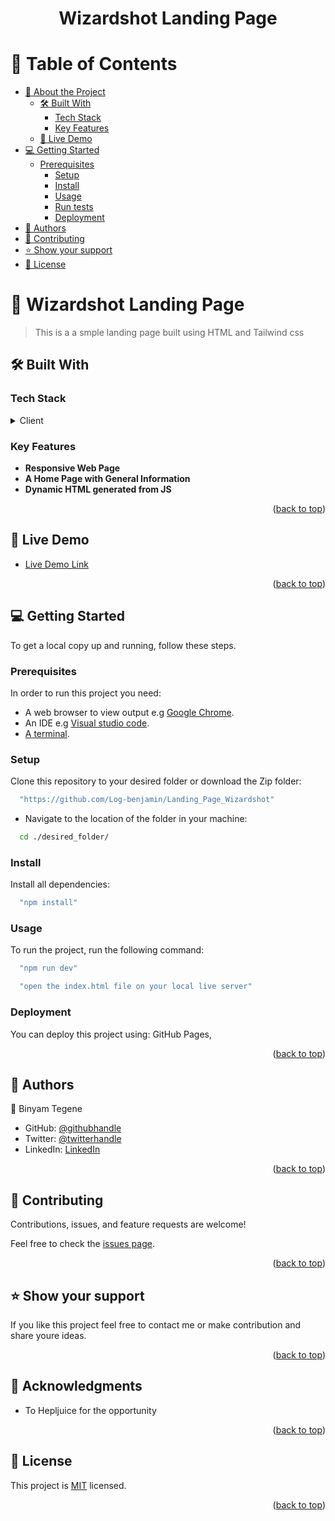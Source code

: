<a name="readme-top"></a>

<div align="center">

<h1>Wizardshot Landing Page</h1>

</div>

<!-- TABLE OF CONTENTS -->

# 📗 Table of Contents

- [📖 About the Project](#about-project)
  - [🛠 Built With](#built-with)
    - [Tech Stack](#tech-stack)
    - [Key Features](#key-features)
  - [🚀 Live Demo](#live-demo)
- [💻 Getting Started](#getting-started)
    - [Prerequisites](#prerequisites)
      - [Setup](#setup)
      - [Install](#install)
      - [Usage](#usage)
      - [Run tests](#run-tests)
      - [Deployment](#deployment)
- [👥 Authors](#authors)
- [🤝 Contributing](#contributing)
- [⭐️ Show your support](#support)
- [📝 License](#license)

<!-- PROJECT DESCRIPTION -->

# 📖 Wizardshot Landing Page <a name="about-project"></a>

> This is a a smple landing page built using HTML and Tailwind css

## 🛠 Built With <a name="built-with"></a>

### Tech Stack <a name="tech-stack"></a>

<details>
  <summary>Client</summary>
  <ul>
    <li><a href="https://en.wikipedia.org/wiki/HTML">HTML</a></li>
    <li><a href="https://tailwindcss.com/">Tailwind css</a></li>
  </ul>
</details>

</details>

<!-- Features -->

### Key Features <a name="key-features"></a>
- **Responsive Web Page**
- **A Home Page with General Information**
- **Dynamic HTML generated from JS**

<p align="right">(<a href="#readme-top">back to top</a>)</p>

<!-- LIVE DEMO -->

## 🚀 Live Demo <a name="live-demo"></a>

- [Live Demo Link]()

<p align="right">(<a href="#readme-top">back to top</a>)</p>

## 💻 Getting Started <a name="getting-started"></a>

To get a local copy up and running, follow these steps.

### Prerequisites
In order to run this project you need:
- A web browser to view output e.g [Google Chrome](https://www.google.com/chrome/).
- An IDE e.g [Visual studio code](https://code.visualstudio.com/).
- [A terminal](https://code.visualstudio.com/docs/terminal/basics).

### Setup
Clone this repository to your desired folder or download the Zip folder:
```sh
  "https://github.com/Log-benjamin/Landing_Page_Wizardshot"
```
- Navigate to the location of the folder in your machine:

```sh
  cd ./desired_folder/
```
### Install
Install all dependencies:
```sh
  "npm install"
```

### Usage

To run the project, run the following command:
```sh
  "npm run dev"
```
```sh
  "open the index.html file on your local live server"
```
### Deployment <a name="deployment"></a>

You can deploy this project using: GitHub Pages,

<p align="right">(<a href="#readme-top">back to top</a>)</p>
<!-- AUTHORS -->

## 👥 Authors <a name="authors"></a>

👤 Binyam Tegene

- GitHub: [@githubhandle](https://github.com/Log-benjamin?tab=repositories)
- Twitter: [@twitterhandle](https://twitter.com/@binyam_tegene)
- LinkedIn: [LinkedIn](https://www.linkedin.com/in/binyam-tegene-4b77ab265)

<p align="right">(<a href="#readme-top">back to top</a>)</p>

<!-- CONTRIBUTING -->

## 🤝 Contributing <a name="contributing"></a>

Contributions, issues, and feature requests are welcome!

Feel free to check the [issues page](https://github.com/Log-benjamin/IEEE-ICASSP-Conference/issues).

<p align="right">(<a href="#readme-top">back to top</a>)</p>

<!-- SUPPORT -->

## ⭐️ Show your support <a name="support"></a>

If you like this project feel free to contact me or make contribution and share youre ideas.

<p align="right">(<a href="#readme-top">back to top</a>)</p>

<!-- ACKNOWLEDGEMENTS -->

## 🙏 Acknowledgments <a name="acknowledgements"></a>

  - To Hepljuice for the opportunity

<p align="right">(<a href="#readme-top">back to top</a>)</p>

<!-- LICENSE -->

## 📝 License <a name="license"></a>

This project is [MIT](./LICENSE) licensed.

<p align="right">(<a href="#readme-top">back to top</a>)</p>
